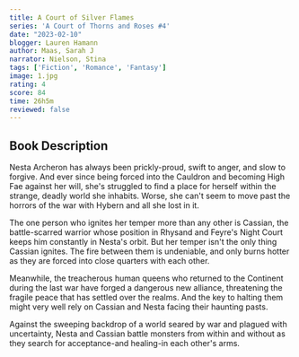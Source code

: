 ```yaml
---
title: A Court of Silver Flames
series: 'A Court of Thorns and Roses #4'
date: "2023-02-10"
blogger: Lauren Hamann
author: Maas, Sarah J
narrator: Nielson, Stina
tags: ['Fiction', 'Romance', 'Fantasy']
image: 1.jpg
rating: 4
score: 84
time: 26h5m
reviewed: false
---
```


## Book Description

Nesta Archeron has always been prickly-proud, swift to anger, and slow to forgive. And ever since being forced into the Cauldron and becoming High Fae against her will, she's struggled to find a place for herself within the strange, deadly world she inhabits. Worse, she can't seem to move past the horrors of the war with Hybern and all she lost in it.

The one person who ignites her temper more than any other is Cassian, the battle-scarred warrior whose position in Rhysand and Feyre's Night Court keeps him constantly in Nesta's orbit. But her temper isn't the only thing Cassian ignites. The fire between them is undeniable, and only burns hotter as they are forced into close quarters with each other.

Meanwhile, the treacherous human queens who returned to the Continent during the last war have forged a dangerous new alliance, threatening the fragile peace that has settled over the realms. And the key to halting them might very well rely on Cassian and Nesta facing their haunting pasts.

Against the sweeping backdrop of a world seared by war and plagued with uncertainty, Nesta and Cassian battle monsters from within and without as they search for acceptance-and healing-in each other's arms.
